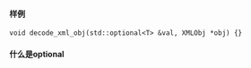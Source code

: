 #### 样例
```
void decode_xml_obj(std::optional<T> &val, XMLObj *obj) {}
```
#### 什么是optional
```
```
